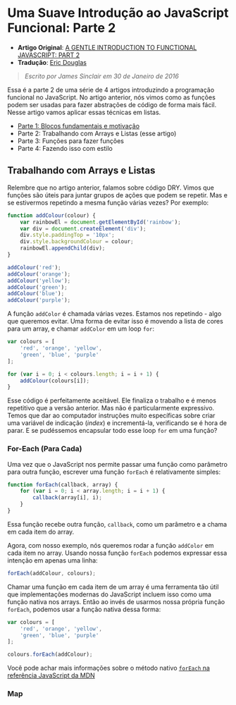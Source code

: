 # Uma Suave Introdução ao JavaScript Funcional: Parte 2

* **Artigo Original**: [A GENTLE INTRODUCTION TO FUNCTIONAL JAVASCRIPT: PART 2](http://jrsinclair.com/articles/2016/gentle-introduction-to-functional-javascript-arrays/)
* **Tradução**: [Eric Douglas](https://github.com/ericdouglas)

> *Escrito por James Sinclair em 30 de Janeiro de 2016* 

Essa é a parte 2 de uma série de 4 artigos introduzindo a programação funcional no JavaScript. No artigo anterior, nós vimos como as funções podem ser usadas para fazer abstrações de código de forma mais fácil. Nesse artigo vamos aplicar essas técnicas em listas.

- [Parte 1: Blocos fundamentais e motivação](009-uma-suave-introducao-ao-javascript-parte-1.md)
- Parte 2: Trabalhando com Arrays e Listas (esse artigo)
- Parte 3: Funções para fazer funções
- Parte 4: Fazendo isso com estilo

## Trabalhando com Arrays e Listas
Relembre que no artigo anterior, falamos sobre código DRY. Vimos que funções são úteis para juntar grupos de ações que podem se repetir. Mas e se estivermos repetindo a mesma função várias vezes? Por exemplo:

```js
function addColour(colour) {
    var rainbowEl = document.getElementById('rainbow');
    var div = document.createElement('div');
    div.style.paddingTop = '10px';
    div.style.backgroundColour = colour;
    rainbowEl.appendChild(div);
}

addColour('red');
addColour('orange');
addColour('yellow');
addColour('green');
addColour('blue');
addColour('purple');
```

A função `addColor` é chamada várias vezes. Estamos nos repetindo - algo que queremos evitar. Uma forma de evitar isso é movendo a lista de cores para um array, e chamar `addColor` em um loop `for`:

```js
var colours = [
    'red', 'orange', 'yellow',
    'green', 'blue', 'purple'
];

for (var i = 0; i < colours.length; i = i + 1) {
    addColour(colours[i]);
}
```

Esse código é perfeitamente aceitável. Ele finaliza o trabalho e é menos repetitivo que a versão anterior. Mas não é particularmente expressivo. Temos que dar ao computador instruções muito específicas sobre criar uma variável de indicação (*index*) e incrementá-la, verificando se é hora de parar. E se pudéssemos encapsular todo esse loop `for` em uma função?

### For-Each (Para Cada)
Uma vez que o JavaScript nos permite passar uma função como parâmetro para outra função, escrever uma função `forEach` é relativamente simples:

```js
function forEach(callback, array) {
    for (var i = 0; i < array.length; i = i + 1) {
        callback(array[i], i);
    }
}
```

Essa função recebe outra função, `callback`, como um parâmetro e a chama em cada item do array.

Agora, com nosso exemplo, nós queremos rodar a função `addColor` em cada item no array. Usando nossa função `forEach` podemos expressar essa intenção em apenas uma linha:

```js
forEach(addColour, colours);
```

Chamar uma função em cada item de um array é uma ferramenta tão útil que implementações modernas do JavaScript incluem isso como uma função nativa nos arrays. Então ao invés de usarmos nossa própria função `forEach`, podemos usar a função nativa dessa forma:

```js
var colours = [
    'red', 'orange', 'yellow',
    'green', 'blue', 'purple'
];

colours.forEach(addColour);
```

Você pode achar mais informações sobre o método nativo [`forEach` na referência JavaScript da MDN](https://developer.mozilla.org/en-US/docs/Web/JavaScript/Reference/Global_Objects/Array/forEach)

### Map
